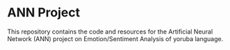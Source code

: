 # ANN Project

This repository contains the code and resources for the Artificial Neural Network (ANN) project on Emotion/Sentiment Analysis of yoruba language.
